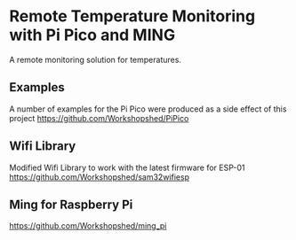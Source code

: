 # Remote Temperature Monitoring with Pi Pico and MING
A remote monitoring solution for temperatures.

## Examples
A number of examples for the Pi Pico were produced as a side effect of this project
https://github.com/Workshopshed/PiPico

## Wifi Library
Modified Wifi Library to work with the latest firmware for ESP-01
https://github.com/Workshopshed/sam32wifiesp

## Ming for Raspberry Pi
https://github.com/Workshopshed/ming_pi
